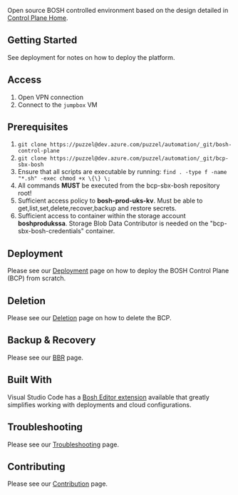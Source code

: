 Open source BOSH controlled environment based on the design detailed in
[Control Plane Home](https://puzzel.atlassian.net/wiki/spaces/AF/pages/3617161235/Decision+Record+HA+Architecture+for+BOSH+director).

## Getting Started

See deployment for notes on how to deploy the platform.

## Access

1. Open VPN connection
2. Connect to the `jumpbox` VM

## Prerequisites

1. `git clone https://puzzel@dev.azure.com/puzzel/automation/_git/bosh-control-plane`
1. `git clone https://puzzel@dev.azure.com/puzzel/automation/_git/bcp-sbx-bosh`
1. Ensure that all scripts are executable by running: `find . -type f -name "*.sh" -exec chmod +x \{\} \;`
1. All commands **MUST** be executed from the bcp-sbx-bosh repository root!
1. Sufficient access policy to **bosh-prod-uks-kv**. Must be able to get,list,set,delete,recover,backup and restore secrets.
1. Sufficient access to container within the storage account **boshprodukssa**. Storage Blob Data Contributor is needed on the "bcp-sbx-bosh-credentials" container.

## Deployment

Please see our [Deployment](docs/deployment.md) page on how to deploy the BOSH Control Plane (BCP) from scratch.

## Deletion

Please see our [Deletion](docs/deletion.md) page on how to delete the BCP.

## Backup & Recovery

Please see our [BBR](docs/bbr.md) page.

## Built With

Visual Studio Code has a [Bosh Editor extension](https://marketplace.visualstudio.com/items?itemName=Pivotal.vscode-bosh) available that greatly simplifies working with deployments and cloud configurations.

## Troubleshooting

Please see our [Troubleshooting](docs/troubleshooting.md) page.

## Contributing

Please see our [Contribution](docs/contributing.md) page.


